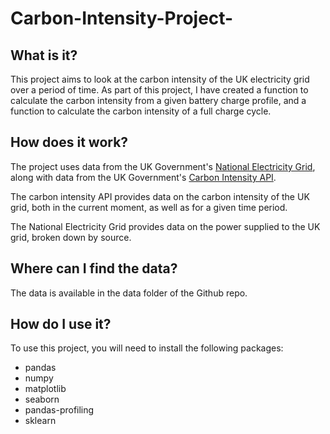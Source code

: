 # Carbon-Intensity-Project-
## What is it?
This project aims to look at the carbon intensity of the UK electricity grid over a period of time.
As part of this project, I have created a function to calculate the carbon intensity from a given battery
charge profile, and a function to calculate the carbon intensity of a full charge cycle.

## How does it work?
The project uses data from the UK Government's [National Electricity Grid](https://www.nationalgrideso.com/), along
with data from the UK Government's [Carbon Intensity API](https://api.carbonintensity.org.uk/).

The carbon intensity API provides data on the carbon intensity of the UK grid, both in the current moment, as well as
for a given time period.

The National Electricity Grid provides data on the power supplied to the UK grid, broken down by source.

## Where can I find the data?
The data is available in the data folder of the Github repo.

## How do I use it?
To use this project, you will need to install the following packages:

- pandas
- numpy
- matplotlib
- seaborn
- pandas-profiling
- sklearn
